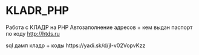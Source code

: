 # KLADR_PHP
Работа с КЛАДР на PHP
Автозаполнение адресов  + кем выдан паспорт по коду
http://htds.ru
<p>sql дамп кладр + коды https://yadi.sk/d/jI-v02VopvKzz</p>



